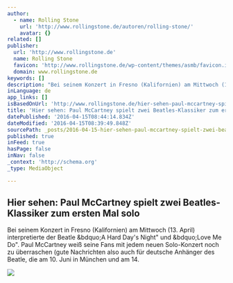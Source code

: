 ```yaml
---
author:
  - name: Rolling Stone
    url: 'http://www.rollingstone.de/autoren/rolling-stone/'
    avatar: {}
related: []
publisher:
  url: 'http://www.rollingstone.de'
  name: Rolling Stone
  favicon: 'http://www.rollingstone.de/wp-content/themes/asmb/favicon.ico'
  domain: www.rollingstone.de
keywords: []
description: "Bei seinem Konzert in Fresno (Kalifornien) am Mittwoch (13. April) interpretierte der Beatle „A Hard Day's Night\" und „Love Me Do\". Paul McCartney weiß seine Fans mit jedem neuen Solo-Konzert noch zu überraschen (gute Nachrichten also auch für deutsche Anhänger des Beatle, die am 10. Juni in München und am 14."
inLanguage: de
app_links: []
isBasedOnUrl: 'http://www.rollingstone.de/hier-sehen-paul-mccartney-spielt-zum-ersten-mal-zwei-beatles-klassiker-solo-1006823/'
title: 'Hier sehen: Paul McCartney spielt zwei Beatles-Klassiker zum ersten Mal solo'
datePublished: '2016-04-15T08:44:14.834Z'
dateModified: '2016-04-15T08:39:49.848Z'
sourcePath: _posts/2016-04-15-hier-sehen-paul-mccartney-spielt-zwei-beatles-klassiker-zum.md
published: true
inFeed: true
hasPage: false
inNav: false
_context: 'http://schema.org'
_type: MediaObject

---
```

<article style=""><h1>Hier sehen: Paul McCartney spielt zwei Beatles-Klassiker zum ersten Mal solo</h1><p>Bei seinem Konzert in Fresno (Kalifornien) am Mittwoch (13. April) interpretierte der Beatle &amp;bdquo;A Hard Day's Night" und &amp;bdquo;Love Me Do". Paul McCartney weiß seine Fans mit jedem neuen Solo-Konzert noch zu überraschen (gute Nachrichten also auch für deutsche Anhänger des Beatle, die am 10. Juni in München und am 14.</p><img src="http://www.rollingstone.de/wp-content/uploads/2014/08/21/11/453654382_BINARY_624633.jpg" /></article>